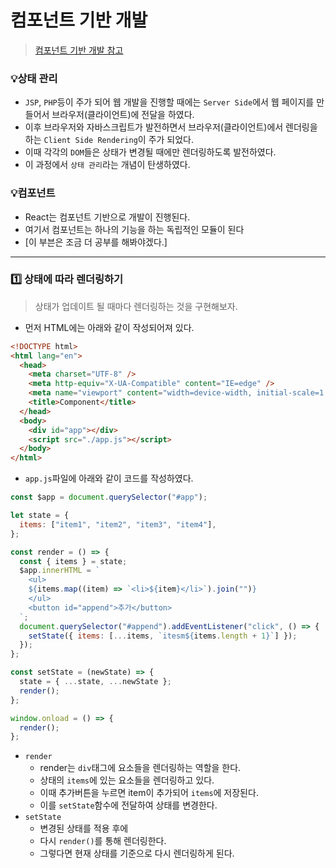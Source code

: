 # 컴포넌트 기반 개발

> [컴포넌트 기반 개발 참고](https://junilhwang.github.io/TIL/Javascript/Design/Vanilla-JS-Component/#_2-%E1%84%8F%E1%85%A5%E1%86%B7%E1%84%91%E1%85%A9%E1%84%82%E1%85%A5%E1%86%AB%E1%84%90%E1%85%B3)



### :bulb:상태 관리

- `JSP`, `PHP`등이 주가 되어 웹 개발을 진행할 때에는 `Server Side`에서 웹 페이지를 만들어서 브라우저(클라이언트)에 전달을 하였다. 
- 이후 브라우저와 자바스크립트가 발전하면서 브라우저(클라이언트)에서 렌더링을 하는 `Client Side Rendering`이 주가 되었다.
- 이때 각각의 `DOM`들은 상태가 변경될 때에만 렌더링하도록 발전하였다. 
- 이 과정에서 `상태 관리`라는 개념이 탄생하였다.



### :bulb:컴포넌트

- React는 컴포넌트 기반으로 개발이 진행된다.
- 여기서 컴포넌트는 하나의 기능을 하는 독립적인 모듈이 된다
- [이 부븐은 조금 더 공부를 해봐야겠다.]

---



### :one: 상태에 따라 렌더링하기

> 상태가 업데이트 될 때마다 렌더링하는 것을 구현해보자.

- 먼저 HTML에는 아래와 같이 작성되어져 있다.

```html
<!DOCTYPE html>
<html lang="en">
  <head>
    <meta charset="UTF-8" />
    <meta http-equiv="X-UA-Compatible" content="IE=edge" />
    <meta name="viewport" content="width=device-width, initial-scale=1.0" />
    <title>Component</title>
  </head>
  <body>
    <div id="app"></div>
    <script src="./app.js"></script>
  </body>
</html>
```

- `app.js`파일에 아래와 같이 코드를 작성하였다.

```javascript
const $app = document.querySelector("#app");

let state = {
  items: ["item1", "item2", "item3", "item4"],
};

const render = () => {
  const { items } = state;
  $app.innerHTML = `
    <ul>
    ${items.map((item) => `<li>${item}</li>`).join("")}
    </ul>
    <button id="append">추가</button>
  `;
  document.querySelector("#append").addEventListener("click", () => {
    setState({ items: [...items, `itesm${items.length + 1}`] });
  });
};

const setState = (newState) => {
  state = { ...state, ...newState };
  render();
};

window.onload = () => {
  render();
};
```

- `render`
  - render는 `div`태그에 요소들을 렌더링하는 역할을 한다.
  - 상태의 `items`에 있는 요소들을 렌더링하고 있다.
  - 이때 추가버튼을 누르면 item이 추가되어 `items`에 저장된다.
  - 이를 `setState`함수에 전달하여 상태를 변경한다.
- `setState`
  - 변경된 상태를 적용 후에
  - 다시 `render()`를 통해 렌더링한다.
  - 그렇다면 현재 상태를 기준으로 다시 렌더링하게 된다.